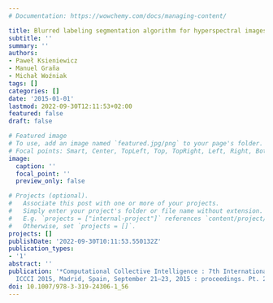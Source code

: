 ```yaml
---
# Documentation: https://wowchemy.com/docs/managing-content/

title: Blurred labeling segmentation algorithm for hyperspectral images
subtitle: ''
summary: ''
authors:
- Paweł Ksieniewicz
- Manuel Graña
- Michał Woźniak
tags: []
categories: []
date: '2015-01-01'
lastmod: 2022-09-30T12:11:53+02:00
featured: false
draft: false

# Featured image
# To use, add an image named `featured.jpg/png` to your page's folder.
# Focal points: Smart, Center, TopLeft, Top, TopRight, Left, Right, BottomLeft, Bottom, BottomRight.
image:
  caption: ''
  focal_point: ''
  preview_only: false

# Projects (optional).
#   Associate this post with one or more of your projects.
#   Simply enter your project's folder or file name without extension.
#   E.g. `projects = ["internal-project"]` references `content/project/deep-learning/index.md`.
#   Otherwise, set `projects = []`.
projects: []
publishDate: '2022-09-30T10:11:53.550132Z'
publication_types:
- '1'
abstract: ''
publication: '*Computational Collective Intelligence : 7th International Conference,
  ICCCI 2015, Madrid, Spain, September 21–23, 2015 : proceedings. Pt. 2*'
doi: 10.1007/978-3-319-24306-1_56
---
```

